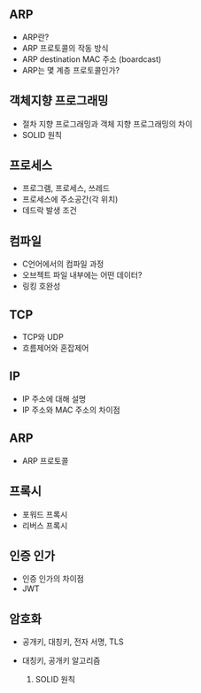 ## ARP

- ARP란?
- ARP 프로토콜의 작동 방식
- ARP destination MAC 주소 (boardcast)
- ARP는 몇 계층 프로토콜인가?

## 객체지향 프로그래밍
- 절차 지향 프로그래밍과 객체 지향 프로그래밍의 차이
- SOLID 원칙

## 프로세스
- 프로그램, 프로세스, 쓰레드
- 프로세스에 주소공간(각 위치)
- 데드락 발생 조건

## 컴파일
- C언어에서의 컴파일 과정
- 오브젝트 파일 내부에는 어떤 데이터?
- 링킹 호완성

## TCP
- TCP와 UDP
- 흐름제어와 혼잡제어

## IP
- IP 주소에 대해 설명
- IP 주소와 MAC 주소의 차이점

## ARP
- ARP 프로토콜

## 프록시
- 포워드 프록시
- 리버스 프록시

## 인증 인가
- 인증 인가의 차이점
- JWT

## 암호화
- 공개키, 대칭키, 전자 서명, TLS
- 대칭키, 공개키 알고리즘


    1. SOLID 원칙